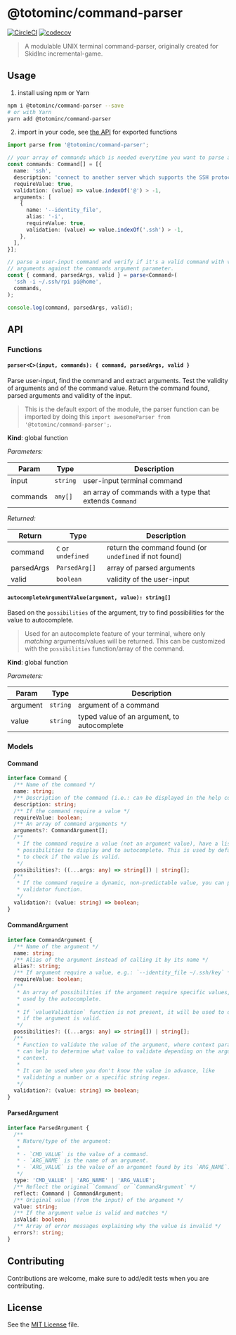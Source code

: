 <!-- markdownlint-disable MD029 -->
# @totominc/command-parser

[![CircleCI](https://circleci.com/gh/TotomInc/command-parser/tree/master.svg?style=shield)](https://circleci.com/gh/TotomInc/command-parser/tree/master)
[![codecov](https://codecov.io/gh/TotomInc/command-parser/branch/master/graph/badge.svg)](https://codecov.io/gh/TotomInc/command-parser)

> A modulable UNIX terminal command-parser, originally created for SkidInc incremental-game.

## Usage

1. install using npm or Yarn

```bash
npm i @totominc/command-parser --save
# or with Yarn
yarn add @totominc/command-parser
```

2. import in your code, see [the API](#API) for exported functions

```typescript
import parse from '@totominc/command-parser';

// your array of commands which is needed everytime you want to parse an input.
const commands: Command[] = [{
  name: 'ssh',
  description: 'connect to another server which supports the SSH protocol',
  requireValue: true,
  validation: (value) => value.indexOf('@') > -1,
  arguments: [
    {
      name: '--identity_file',
      alias: '-i',
      requireValue: true,
      validation: (value) => value.indexOf('.ssh') > -1,
    },
  ],
}];

// parse a user-input command and verify if it's a valid command with valid
// arguments against the commands argument parameter.
const { command, parsedArgs, valid } = parse<Command>(
  'ssh -i ~/.ssh/rpi pi@home',
  commands,
);

console.log(command, parsedArgs, valid);
```

## API

### Functions

#### `parser<C>(input, commands): { command, parsedArgs, valid }`

Parse user-input, find the command and extract arguments. Test the validity
of arguments and of the command value. Return the command found, parsed
arguments and validity of the input.

> This is the default export of the module, the parser function can be imported by doing this `import awesomeParser from '@totominc/command-parser';`.

**Kind**: global function  

*Parameters:*

| Param    | Type     | Description                                             |
| -------- | -------- | ------------------------------------------------------- |
| input    | `string` | user-input terminal command                             |
| commands | `any[]`  | an array of commands with a type that extends `Command` |

*Returned:*

| Return     | Type               | Description                                            |
| ---------- | ------------------ | ------------------------------------------------------ |
| command    | `C` or `undefined` | return the command found (or `undefined` if not found) |
| parsedArgs | `ParsedArg[]`      | array of parsed arguments                              |
| valid      | `boolean`          | validity of the user-input                             |

#### `autocompleteArgumentValue(argument, value): string[]`

Based on the `possibilities` of the argument, try to find possibilities for
the value to autocomplete.

> Used for an autocomplete feature of your terminal, where only *matching* arguments/values will be returned. This can be customized with the `possibilities` function/array of the command.

**Kind**: global function  

*Parameters:*

| Param    | Type     | Description                                 |
| -------- | -------- | ------------------------------------------- |
| argument | `string` | argument of a command                       |
| value    | `string` | typed value of an argument, to autocomplete |

### Models

#### Command

```typescript
interface Command {
  /** Name of the command */
  name: string;
  /** Description of the command (i.e.: can be displayed in the help command) */
  description: string;
  /** If the command require a value */
  requireValue: boolean;
  /** An array of command arguments */
  arguments?: CommandArgument[];
  /**
   * If the command require a value (not an argument value), have a list of
   * possibilities to display and to autocomplete. This is used by default
   * to check if the value is valid.
   */
  possibilities?: ((...args: any) => string[]) | string[];
  /**
   * If the command require a dynamic, non-predictable value, you can pass a
   * validator function.
   */
  validation?: (value: string) => boolean;
}
```

#### CommandArgument

```typescript
interface CommandArgument {
  /** Name of the argument */
  name: string;
  /** Alias of the argument instead of calling it by its name */
  alias?: string;
  /** If argument require a value, e.g.: `--identity_file ~/.ssh/key` */
  requireValue: boolean;
  /**
   * An array of possibilities if the argument require specific values, mostly
   * used by the autocomplete.
   *
   * If `valueValidation` function is not present, it will be used to determine
   * if the argument is valid.
   */
  possibilities?: ((...args: any) => string[]) | string[];
  /**
   * Function to validate the value of the argument, where context parameter
   * can help to determine what value to validate depending on the arguments
   * context.
   *
   * It can be used when you don't know the value in advance, like
   * validating a number or a specific string regex.
   */
  validation?: (value: string) => boolean;
}
```

#### ParsedArgument

```typescript
interface ParsedArgument {
  /**
   * Nature/type of the argument:
   *
   * - `CMD_VALUE` is the value of a command.
   * - `ARG_NAME` is the name of an argument.
   * - `ARG_VALUE` is the value of an argument found by its `ARG_NAME`.
   */
  type: 'CMD_VALUE' | 'ARG_NAME' | 'ARG_VALUE';
  /** Reflect the original `Command` or `CommandArgument` */
  reflect: Command | CommandArgument;
  /** Original value (from the input) of the argument */
  value: string;
  /** If the argument value is valid and matches */
  isValid: boolean;
  /** Array of error messages explaining why the value is invalid */
  errors?: string;
}
```

## Contributing

Contributions are welcome, make sure to add/edit tests when you are contributing.

## License

See the [MIT License](https://github.com/totominc/command-parser/blob/master/LICENSE) file.
